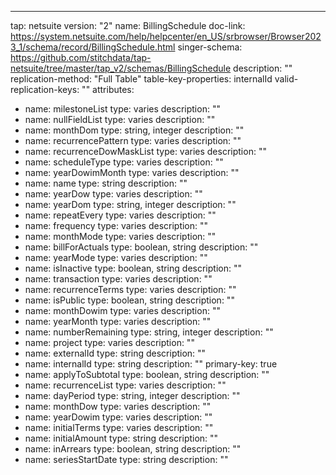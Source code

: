 ---
tap: netsuite
version: "2"
name: BillingSchedule
doc-link: https://system.netsuite.com/help/helpcenter/en_US/srbrowser/Browser2023_1/schema/record/BillingSchedule.html
singer-schema: https://github.com/stitchdata/tap-netsuite/tree/master/tap_v2/schemas/BillingSchedule
description: ""
replication-method: "Full Table"
table-key-properties: internalId
valid-replication-keys: ""
attributes:
- name: milestoneList
  type: varies
  description: ""
- name: nullFieldList
  type: varies
  description: ""
- name: monthDom
  type: string, integer
  description: ""
- name: recurrencePattern
  type: varies
  description: ""
- name: recurrenceDowMaskList
  type: varies
  description: ""
- name: scheduleType
  type: varies
  description: ""
- name: yearDowimMonth
  type: varies
  description: ""
- name: name
  type: string
  description: ""
- name: yearDow
  type: varies
  description: ""
- name: yearDom
  type: string, integer
  description: ""
- name: repeatEvery
  type: varies
  description: ""
- name: frequency
  type: varies
  description: ""
- name: monthMode
  type: varies
  description: ""
- name: billForActuals
  type: boolean, string
  description: ""
- name: yearMode
  type: varies
  description: ""
- name: isInactive
  type: boolean, string
  description: ""
- name: transaction
  type: varies
  description: ""
- name: recurrenceTerms
  type: varies
  description: ""
- name: isPublic
  type: boolean, string
  description: ""
- name: monthDowim
  type: varies
  description: ""
- name: yearMonth
  type: varies
  description: ""
- name: numberRemaining
  type: string, integer
  description: ""
- name: project
  type: varies
  description: ""
- name: externalId
  type: string
  description: ""
- name: internalId
  type: string
  description: ""
  primary-key: true
- name: applyToSubtotal
  type: boolean, string
  description: ""
- name: recurrenceList
  type: varies
  description: ""
- name: dayPeriod
  type: string, integer
  description: ""
- name: monthDow
  type: varies
  description: ""
- name: yearDowim
  type: varies
  description: ""
- name: initialTerms
  type: varies
  description: ""
- name: initialAmount
  type: string
  description: ""
- name: inArrears
  type: boolean, string
  description: ""
- name: seriesStartDate
  type: string
  description: ""
